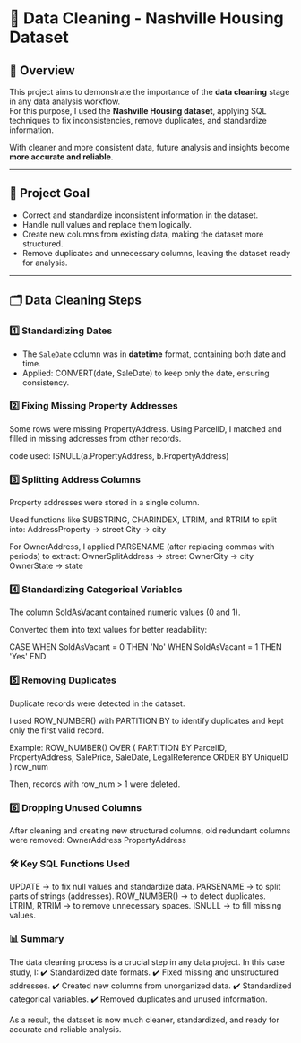 # 🧹 Data Cleaning - Nashville Housing Dataset  

## 📌 Overview  
This project aims to demonstrate the importance of the **data cleaning** stage in any data analysis workflow.  
For this purpose, I used the **Nashville Housing dataset**, applying SQL techniques to fix inconsistencies, remove duplicates, and standardize information.  

With cleaner and more consistent data, future analysis and insights become **more accurate and reliable**.  

---

## 🎯 Project Goal  
- Correct and standardize inconsistent information in the dataset.  
- Handle null values and replace them logically.  
- Create new columns from existing data, making the dataset more structured.  
- Remove duplicates and unnecessary columns, leaving the dataset ready for analysis.  

---

## 🗂️ Data Cleaning Steps  

### 1️⃣ Standardizing Dates  
- The `SaleDate` column was in **datetime** format, containing both date and time.  
- Applied:
CONVERT(date, SaleDate)
to keep only the date, ensuring consistency.

### 2️⃣ Fixing Missing Property Addresses
Some rows were missing PropertyAddress.
Using ParcelID, I matched and filled in missing addresses from other records.

code used:
ISNULL(a.PropertyAddress, b.PropertyAddress)

### 3️⃣ Splitting Address Columns
Property addresses were stored in a single column.

Used functions like SUBSTRING, CHARINDEX, LTRIM, and RTRIM to split into:
AddressProperty → street
City → city

For OwnerAddress, I applied PARSENAME (after replacing commas with periods) to extract:
OwnerSplitAddress → street
OwnerCity → city
OwnerState → state

### 4️⃣ Standardizing Categorical Variables
The column SoldAsVacant contained numeric values (0 and 1).

Converted them into text values for better readability:

CASE 
    WHEN SoldAsVacant = 0 THEN 'No'
    WHEN SoldAsVacant = 1 THEN 'Yes'
END

### 5️⃣ Removing Duplicates
Duplicate records were detected in the dataset.

I used ROW_NUMBER() with PARTITION BY to identify duplicates and kept only the first valid record.

Example:
ROW_NUMBER() OVER (
  PARTITION BY ParcelID, PropertyAddress, SalePrice, SaleDate, LegalReference
  ORDER BY UniqueID
) row_num

Then, records with row_num > 1 were deleted.

### 6️⃣ Dropping Unused Columns
After cleaning and creating new structured columns, old redundant columns were removed:
OwnerAddress
PropertyAddress

### 🛠️ Key SQL Functions Used
UPDATE → to fix null values and standardize data.
PARSENAME → to split parts of strings (addresses).
ROW_NUMBER() → to detect duplicates.
LTRIM, RTRIM → to remove unnecessary spaces.
ISNULL → to fill missing values.

### 📊 Summary
The data cleaning process is a crucial step in any data project. In this case study, I:
✔️ Standardized date formats.
✔️ Fixed missing and unstructured addresses.
✔️ Created new columns from unorganized data.
✔️ Standardized categorical variables.
✔️ Removed duplicates and unused information.

As a result, the dataset is now much cleaner, standardized, and ready for accurate and reliable analysis.
